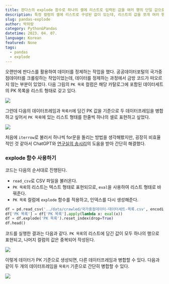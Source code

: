 ```yaml
---
title: 판다스의 explode 함수로 하나의 셀에 리스트로 입력된 값을 여러 행의 단일 값으로 바꾸기
description: 특정 컬럼의 셀에 리스트로 구성된 값이 있는데, 리스트의 값을 쪼개 여러 행으로 표현해보자. 간단히 explode 함수를 적용해주면 된다.
slug: pandas-explode
author: 박하람
category: Python&Pandas
datetime: 2023. 04. 07.
language: Korean
featured: None
tags:
  - pandas
  - explode
---
```


오랜만에 판다스를 활용하여 데이터를 정제하는 작업을 했다. 공공데이터포털의 국가중점데이터를 크롤링하는 작업이었는데, 데이터를 정제하는 과정에서 금방 코드가 떠오르지 않는 부분이 있었다.
다음 그림의 `PK 목록` 컬럼은 해당 카탈로그에 포함된 데이터세트의 PK 목록을 리스트 형태로 갖고 있다.

<img src="/pandas-explode/df1.png" class="img"/>

그런데 다음의 데이터프레임과 `목록키`에 담긴 PK 값을 기준으로 두 데이터프레임을 병합하고 싶어서 `PK 목록`에 있는 리스트 형태를 한줄씩 하나의 셀로 표현하고 싶었다.

<img src="/pandas-explode/df2.png" class="img"/>

처음에 `iterrow`로 불러서 하나씩 for문을 돌리는 방법을 생각해봤지만, 굉장히 비효율적인 것 같아서 ChatGPT와 [연구실의 송시리](https://github.com/shinysong)의 도움을 받아 간단히 해결했다.

### explode 함수 사용하기

코드는 다음의 순서대로 진행된다.

- `read_csv`로 CSV 파일을 불러온다.
- `PK 목록`의 리스트는 텍스트 형태로 표현되므로, `eval`을 사용하여 리스트 형태로 바꿔준다.
- `PK 목록` 컬럼에 `explode` 함수를 적용하고, 인덱스를 다시 생성해준다.

```py
df = pd.read_csv('../data/crawled/국가중점데이터-데이터세트-목록.csv', encoding='utf-8')
df['PK 목록'] = df['PK 목록'].apply(lambda x: eval(x))
df = df.explode('PK 목록').reset_index(drop=True)
df.head()
```

코드를 실행한 결과는 다음과 같다. `PK 목록`의 리스트에 담긴 값이 모두 하나의 행으로 표현되고, 나머지 컬럼의 값은 중복되어 작성된다.

<img src="/pandas-explode/final-df.png" class="img"/>

이렇게 데이터가 PK 기준으로 생성되면, 다른 데이터프레임과 병합할 수 있다. 다음과 같이 두 개의 데이터프레임을 `목록키` 기준으로 간단히 병합할 수 있다.

<img src="/pandas-explode/merged-df.png" class="img"/>
